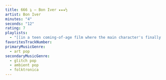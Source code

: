 ```yaml
---
title: 666 ʇ — Bon Iver ★★★½
artist: Bon Iver
minutes: "4"
seconds: "12"
rating: 7
playlists:
  - "[[in a teen coming-of-age film where the main character's finally ready for the next chapter]]"
favoritesTrackNumber:
primaryMusicGenre:
  - art pop
secondaryMusicGenre:
  - glitch pop
  - ambient pop
  - folktronica
---
```


